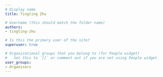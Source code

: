 ```yaml
---
# Display name
title: Tingting Zhu

# Username (this should match the folder name)
authors:
- tingting-zhu

# Is this the primary user of the site?
superuser: true

# Organizational groups that you belong to (for People widget)
#   Set this to `[]` or comment out if you are not using People widget.
user_groups:
- Organisers
---
```



